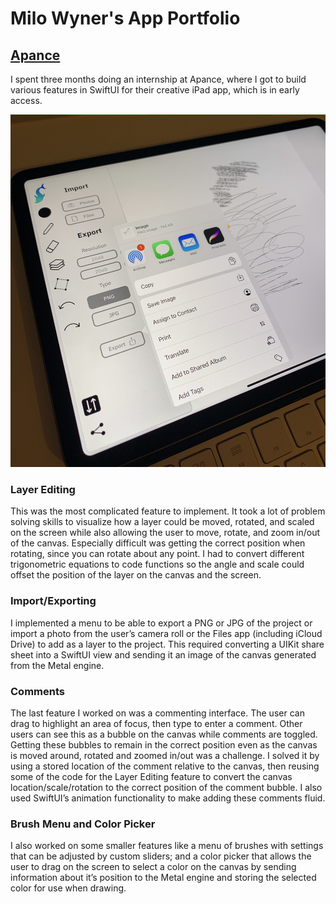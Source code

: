# Milo Wyner's App Portfolio

## [Apance](https://apance.com)

I spent three months doing an internship at Apance, where I got to build various features in SwiftUI for their creative iPad app, which is in early access.

![Import/Export Photo](/images/ImportExport_Photo.jpg)

### Layer Editing
This was the most complicated feature to implement. It took a lot of problem solving skills to visualize how a layer could be moved, rotated, and scaled on the screen while also allowing the user to move, rotate, and zoom in/out of the canvas. Especially difficult was getting the correct position when rotating, since you can rotate about any point. I had to convert different trigonometric equations to code functions so the angle and scale could offset the position of the layer on the canvas and the screen.

### Import/Exporting
I implemented a menu to be able to export a PNG or JPG of the project or import a photo from the user’s camera roll or the Files app (including iCloud Drive) to add as a layer to the project. This required converting a UIKit share sheet into a SwiftUI view and sending it an image of the canvas generated from the Metal engine.

### Comments
The last feature I worked on was a commenting interface. The user can drag to highlight an area of focus, then type to enter a comment. Other users can see this as a bubble on the canvas while comments are toggled. Getting these bubbles to remain in the correct position even as the canvas is moved around, rotated and zoomed in/out was a challenge. I solved it by using a stored location of the comment relative to the canvas, then reusing some of the code for the Layer Editing feature to convert the canvas location/scale/rotation to the correct position of the comment bubble. I also used SwiftUI’s animation functionality to make adding these comments fluid.

### Brush Menu and Color Picker
I also worked on some smaller features like a menu of brushes with settings that can be adjusted by custom sliders; and a color picker that allows the user to drag on the screen to select a color on the canvas by sending information about it’s position to the Metal engine and storing the selected color for use when drawing.
